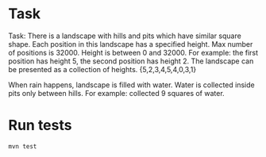 # Task

Task: There is a landscape with hills and pits which have similar square shape.
Each position in this landscape has a specified height.
Max number of positions is 32000. Height is between 0 and 32000.
For example: the first position has height 5, the second position has height 2.
The landscape can be presented as a collection of heights. {5,2,3,4,5,4,0,3,1}

When rain happens, landscape is filled with water.
Water is collected inside pits only between hills. For example: collected 9 squares of water.

# Run tests

```
mvn test
```